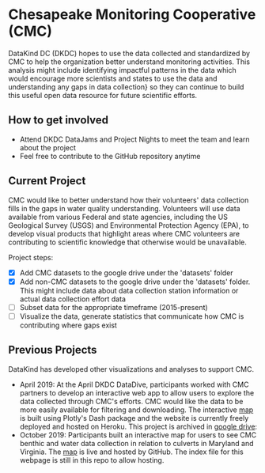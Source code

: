 # Chesapeake Monitoring Cooperative (CMC)

DataKind DC (DKDC) hopes to use the data collected and standardized by CMC to help the organization better understand monitoring activities. This analysis might include identifying impactful patterns in the data which would encourage more scientists and states to use the data and understanding any gaps in data collection} so they can continue to build this useful open data resource for future scientific efforts. 

## How to get involved
* Attend DKDC DataJams and Project Nights to meet the team and learn about the project
* Feel free to contribute to the GitHub repository anytime

## Current Project

CMC would like to better understand how their volunteers' data collection fills in the gaps in water quality understanding. Volunteers will use data available from various Federal and state agencies, including the US Geological Survey (USGS) and Environmental Protection Agency (EPA), to develop visual products that highlight areas where CMC volunteers are contributing to scientific knowledge that otherwise would be unavailable. 

Project steps:

- [x] Add CMC datasets to the google drive under the 'datasets' folder
- [x] Add non-CMC datasets to the google drive under the 'datasets' folder. This might include data about data collection station information or actual data collection effort data
- [ ] Subset data for the appropriate timeframe (2015-present)
- [ ] Visualize the data, generate statistics that communicate how CMC is contributing where gaps exist

## Previous Projects

DataKind has developed other visualizations and analyses to support CMC.

* April 2019: At the April DKDC DataDive, participants worked with CMC partners to develop an interactive web app to allow users to explore the data collected through CMC's efforts. CMC would like the data to be more easily available for filtering and downloading. The interactive [map](https://cmc-data-explorer.herokuapp.com/) is built using Plotly's Dash package and the website is currently freely deployed and hosted on Heroku. This project is archived in [google drive](https://drive.google.com/open?id=17TwpkiUyWlIp8IOh72huhSUZYg9h_JMo): 
* October 2019: Participants built an interactive map for users to see CMC benthic and water data collection in relation to culverts in Maryland and Virginia. The [map](https://datakind-dc.github.io/CMC/) is live and hosted by GitHub. The index file for this webpage is still in this repo to allow hosting.
